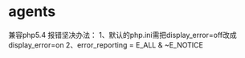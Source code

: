 # agents
兼容php5.4
报错坚决办法：
1、默认的php.ini需把display_error=off改成display_error=on
2、error_reporting = E_ALL & ~E_NOTICE